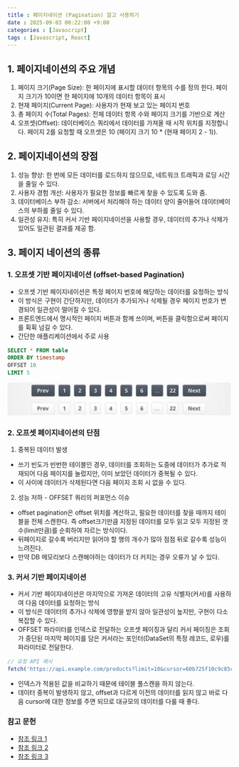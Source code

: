 ```yaml
---
title : 페이지네이션 (Pagination) 알고 사용하기
date : 2025-09-03 00:22:00 +9:00
categories : [Javascript]
tags : [Javascript, React]
---
```

## 1. 페이지네이션의 주요 개념
1. 페이지 크기(Page Size): 한 페이지에 표시할 데이터 항목의 수를 정의 한다. 페이지 크기가 10이면 한 페이지에 10개의 데이터 항목이 표시
2. 현재 페이지(Current Page): 사용자가 현재 보고 있는 페이지 번호
3. 총 페이지 수(Total Pages): 전체 데이터 항목 수와 페이지 크기를 기반으로 계산
4. 오프셋(Offset): 데이터베이스 쿼리에서 데이터를 가져올 때 시작 위치를 지정합니다. 페이지 2를 요청할 때 오프셋은 10 (페이지 크기 10 * (현재 페이지 2 - 1)).

## 2. 페이지네이션의 장점
1. 성능 향상: 한 번에 모든 데이터를 로드하지 않으므로, 네트워크 트래픽과 로딩 시간을 줄일 수 있다.
2. 사용자 경험 개선: 사용자가 필요한 정보를 빠르게 찾을 수 있도록 도와 줌.
3. 데이터베이스 부하 감소: 서버에서 처리해야 하는 데이터 양이 줄어들어 데이터베이스의 부하를 줄일 수 있다.
4. 일관성 유지: 특히 커서 기반 페이지네이션을 사용할 경우, 데이터의 추가나 삭제가 있어도 일관된 결과를 제공 함.

## 3. 페이지 네이션의 종류
### 1. 오프셋 기반 페이지네이션 (offset-based Pagination)
- 오프셋 기반 페이지네이션은 특정 페이지 번호에 해당하는 데이터를 요청하는 방식
- 이 방식은 구현이 간단하지만, 데이터가 추가되거나 삭제될 경우 페이지 번호가 변경되어 일관성이 떨어질 수 있다.
- 프론트엔드에서 명시적인 페이지 버튼과 함께 쓰이며, 버튼을 클릭함으로써 페이지를 휙휙 넘길 수 있다.
- 간단한 애플리케이션에서 주로 사용

```sql
SELECT * FROM table 
ORDER BY timestamp 
OFFSET 10
LIMIT 5
```

![image](../assets/screenshot/offset-pagenation.png)

### 2. 오프셋 페이지네이션의 단점 
1. 중복된 데이터 발생
- 쓰기 빈도가 빈번한 테이블인 경우, 데이터를 조회하는 도중에 데이터가 추가로 적재되어 다음 페이지를 눌렀지만, 이미 보았던 데이터가 중복될 수 있다.
- 이 사이에 데이터가 삭제된다면 다음 페이지 조회 시 없을 수 있다.

2. 성능 저하 - OFFSET 쿼리의 퍼포먼스 이슈
- offset pagination은 offset 위치를 계산하고, 필요한 데이터를 찾을 때까지 테이블을 전체 스캔한다. 즉 offset크기만큼 지정된 데이터를 모두 읽고 모두 지정된 갯수(limit만큼)를 순회하여 자르는 방식이다.
- 뒤페이지로 갈수록 버리지만 읽어야 할 행의 개수가 많아 점점 뒤로 갈수록 성능이 느려진다.
- 만약 DB 메모리보다 스캔해야하는 데이터가 더 커지는 경우 오류가 날 수 있다.


### 3. 커서 기반 페이지네이션
- 커서 기반 페이지네이션은 마지막으로 가져온 데이터의 고유 식별자(커서)를 사용하여 다음 데이터를 요청하는 방식
- 이 방식은 데이터의 추가나 삭제에 영향을 받지 않아 일관성이 높지만, 구현이 다소 복잡할 수 있다.
- OFFSET 파라미터를 인덱스로 전달하는 오프셋 페이징과 달리 커서 페이징은 조회가 중단된 마지막 페이지를 담은 커서라는 포인터(DataSet의 특정 레코드, 로우)를 파라미터로 전달한다. 

```javascript
// 요청 API 예시
fetch('https://api.example.com/products?limit=10&cursor=60b725f10c9c85c70d97880d');
```

- 인덱스가 적용된 값을 비교하기 때문에 테이블 풀스캔을 하지 않는다.
- 데이터 중복이 발생하지 않고, offset과 다르게 이전의 데이터를 읽지 않고 바로 다음 cursor에 대한 정보를 주면 되므로 대규모의 데이터를 다룰 때 좋다.


### 참고 문헌
- [참조 링크 1](https://bbbicb.tistory.com/40)
- [참조 링크 2](https://velog.io/@smm45108/Offset-%EA%B8%B0%EB%B0%98-%ED%8E%98%EC%9D%B4%EC%A7%80%EB%84%A4%EC%9D%B4%EC%85%98%EA%B3%BC-Cursor-%EA%B8%B0%EB%B0%98-%ED%8E%98%EC%9D%B4%EC%A7%80%EB%84%A4%EC%9D%B4%EC%85%98%EC%9D%98-URL-%EA%B5%AC%ED%98%84)
- [참조 링크 3](https://0soo.tistory.com/130)